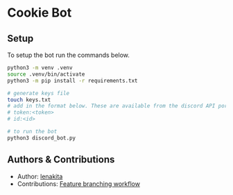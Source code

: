 # Cookie Bot
## Setup
To setup the bot run the commands below.
```Bash
python3 -m venv .venv
source .venv/bin/activate
python3 -m pip install -r requirements.txt

# generate keys file
touch keys.txt
# add in the format below. These are available from the discord API portal
# token:<token>
# id:<id>

# to run the bot
python3 discord_bot.py
```

## Authors & Contributions
- Author: [lenakita](https://github.com/lenakita)
- Contributions: [Feature branching workflow](https://www.atlassian.com/git/tutorials/comparing-workflows/feature-branch-workflow)
